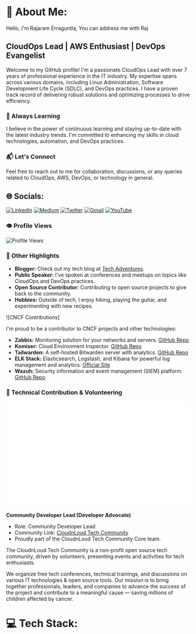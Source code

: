 # 💫 About Me:

Hello, I'm Rajaram Erraguntla, You can address me with Raj

## CloudOps Lead | AWS Enthusiast | DevOps Evangelist

Welcome to my GitHub profile! I'm a passionate CloudOps Lead with over 7 years of professional experience in the IT industry. My expertise spans across various domains, including Linux Administration, Software Development Life Cycle (SDLC), and DevOps practices. I have a proven track record of delivering robust solutions and optimizing processes to drive efficiency.

### 🌱 Always Learning

I believe in the power of continuous learning and staying up-to-date with the latest industry trends. I'm committed to enhancing my skills in cloud technologies, automation, and DevOps practices.

### 📬 Let's Connect

Feel free to reach out to me for collaboration, discussions, or any queries related to CloudOps, AWS, DevOps, or technology in general.

## 🌐 Socials:
[![LinkedIn](https://img.shields.io/badge/LinkedIn-%230077B5.svg?logo=linkedin&logoColor=white)](https://linkedin.com/in/iamrajaram1) [![Medium](https://img.shields.io/badge/Medium-12100E?logo=medium&logoColor=white)](https://medium.com/@iamrajaram1) [![Twitter](https://img.shields.io/badge/Twitter-%231DA1F2.svg?logo=Twitter&logoColor=white)](https://twitter.com/iamrajaram1) [![Gmail](https://img.shields.io/badge/Gmail-%23D14836.svg?logo=Gmail&logoColor=white)](mailto:rajaram.erraguntla@gmail.com) [![YouTube](https://img.shields.io/badge/YouTube-%23FF0000.svg?logo=YouTube&logoColor=white)](https://www.youtube.com/@CloudnLoud)

### 👁️ Profile Views

![Profile Views](https://komarev.com/ghpvc/?username=iamrajaram1&color=blue)

### 🌟 Other Highlights

- **Blogger:** Check out my tech blog at [Tech Adventures](https://techadventures.com).
- **Public Speaker:** I've spoken at conferences and meetups on topics like CloudOps and DevOps practices.
- **Open Source Contributor:** Contributing to open source projects to give back to the community.
- **Hobbies:** Outside of tech, I enjoy hiking, playing the guitar, and experimenting with new recipes.

![CNCF Contributions]

I'm proud to be a contributor to CNCF projects and other technologies:

- **Zabbix:** Monitoring solution for your networks and servers. [GitHub Repo](https://github.com/zabbix/zabbix)
- **Komiser:** Cloud Environment Inspector. [GitHub Repo](https://github.com/mlabouardy/komiser)
- **Tailwarden:** A self-hosted Bitwarden server with analytics. [GitHub Repo](https://github.com/prologic/tailwarden)
- **ELK Stack:** Elasticsearch, Logstash, and Kibana for powerful log management and analytics. [Official Site](https://www.elastic.co/)
- **Wazuh:** Security information and event management (SIEM) platform. [GitHub Repo](https://github.com/wazuh/wazuh)

### 🌟 Technical Contribution & Volunteering

![CloudnLoud Tech Community](https://github.com/iamrajaram1/iamrajaram1/blob/main/CloudnLoud.gif)

**Community Developer Lead (Developer Advocate)**
- Role: Community Developer Lead
- Community Link: [CloudnLoud Tech Community](https://cloudnloud.com)
- Proudly part of the CloudnLoud Tech Community Core team.

The CloudnLoud Tech Community is a non-profit open source tech community, driven by volunteers, presenting events and activities for tech enthusiasts.

We organize free tech conferences, technical trainings, and discussions on various IT technologies & open source tools. Our mission is to bring together professionals, leaders, and companies to advance the success of the project and contribute to a meaningful cause — saving millions of children affected by cancer.


# 💻 Tech Stack:

